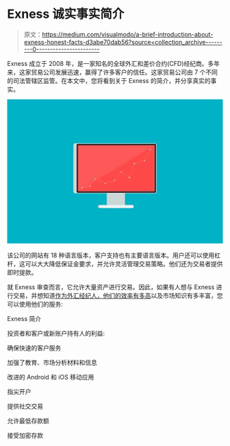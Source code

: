 # Exness 诚实事实简介

> 原文：<https://medium.com/visualmodo/a-brief-introduction-about-exness-honest-facts-d3abe70dab56?source=collection_archive---------0----------------------->

Exness 成立于 2008 年，是一家知名的全球外汇和差价合约(CFD)经纪商。多年来，这家贸易公司发展迅速，赢得了许多客户的信任。这家贸易公司由 7 个不同的司法管辖区监管。在本文中，您将看到关于 Exness 的简介，并分享真实的事实。

![](img/75d8ad125149fd94e61b3e941ffbf379.png)

该公司的网站有 18 种语言版本，客户支持也有主要语言版本。用户还可以使用杠杆，这可以大大降低保证金要求，并允许灵活管理交易策略。他们还为交易者提供即时提款。

就 Exness 审查而言，它允许大量资产进行交易。因此，如果有人想与 Exness 进行交易，并想知道[作为外汇经纪人，他们的效率有多高](https://visualmodo.com/the-trading-marketing-becomes-the-key-for-trading-broker-companies-etoro-review/)以及市场知识有多丰富，您可以使用他们的服务:

Exness 简介

投资者和客户或新账户持有人的利益:

确保快速的客户服务

加强了教育、市场分析材料和信息

改进的 Android 和 iOS 移动应用

指尖开户

提供社交交易

允许最低存款额

接受加密存款